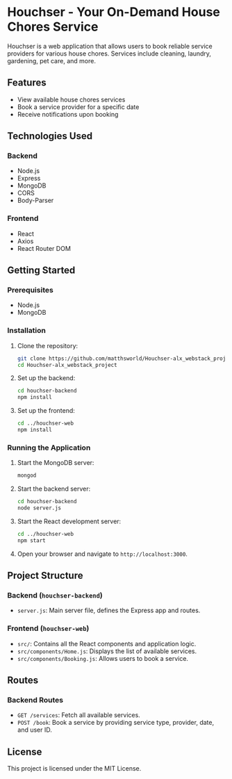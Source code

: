 # Houchser - Your On-Demand House Chores Service

Houchser is a web application that allows users to book reliable service providers for various house chores. Services include cleaning, laundry, gardening, pet care, and more.

## Features

- View available house chores services
- Book a service provider for a specific date
- Receive notifications upon booking

## Technologies Used

### Backend

- Node.js
- Express
- MongoDB
- CORS
- Body-Parser

### Frontend

- React
- Axios
- React Router DOM

## Getting Started

### Prerequisites

- Node.js
- MongoDB

### Installation

1. Clone the repository:
    ```sh
    git clone https://github.com/matthsworld/Houchser-alx_webstack_project.git
    cd Houchser-alx_webstack_project
    ```

2. Set up the backend:

    ```sh
    cd houchser-backend
    npm install
    ```

3. Set up the frontend:

    ```sh
    cd ../houchser-web
    npm install
    ```

### Running the Application

1. Start the MongoDB server:
    ```sh
    mongod
    ```

2. Start the backend server:
    ```sh
    cd houchser-backend
    node server.js
    ```

3. Start the React development server:
    ```sh
    cd ../houchser-web
    npm start
    ```

4. Open your browser and navigate to `http://localhost:3000`.

## Project Structure

### Backend (`houchser-backend`)

- `server.js`: Main server file, defines the Express app and routes.

### Frontend (`houchser-web`)

- `src/`: Contains all the React components and application logic.
- `src/components/Home.js`: Displays the list of available services.
- `src/components/Booking.js`: Allows users to book a service.

## Routes

### Backend Routes

- `GET /services`: Fetch all available services.
- `POST /book`: Book a service by providing service type, provider, date, and user ID.

## License

This project is licensed under the MIT License.


